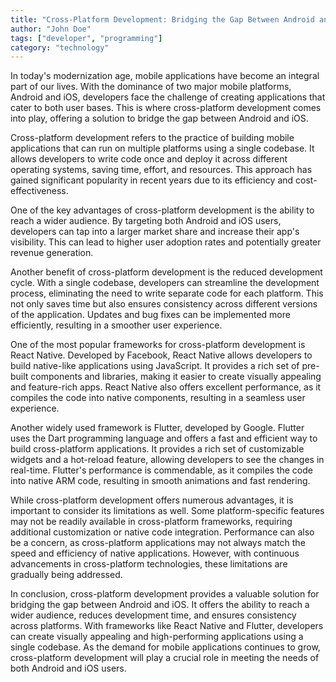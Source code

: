 ```yaml
---
title: "Cross-Platform Development: Bridging the Gap Between Android and iOS"
author: "John Doe"
tags: ["developer", "programming"]
category: "technology"
---
```


In today's modernization age, mobile applications have become an integral part of our lives. With the dominance of two major mobile platforms, Android and iOS, developers face the challenge of creating applications that cater to both user bases. This is where cross-platform development comes into play, offering a solution to bridge the gap between Android and iOS.

Cross-platform development refers to the practice of building mobile applications that can run on multiple platforms using a single codebase. It allows developers to write code once and deploy it across different operating systems, saving time, effort, and resources. This approach has gained significant popularity in recent years due to its efficiency and cost-effectiveness.

One of the key advantages of cross-platform development is the ability to reach a wider audience. By targeting both Android and iOS users, developers can tap into a larger market share and increase their app's visibility. This can lead to higher user adoption rates and potentially greater revenue generation.

Another benefit of cross-platform development is the reduced development cycle. With a single codebase, developers can streamline the development process, eliminating the need to write separate code for each platform. This not only saves time but also ensures consistency across different versions of the application. Updates and bug fixes can be implemented more efficiently, resulting in a smoother user experience.

One of the most popular frameworks for cross-platform development is React Native. Developed by Facebook, React Native allows developers to build native-like applications using JavaScript. It provides a rich set of pre-built components and libraries, making it easier to create visually appealing and feature-rich apps. React Native also offers excellent performance, as it compiles the code into native components, resulting in a seamless user experience.

Another widely used framework is Flutter, developed by Google. Flutter uses the Dart programming language and offers a fast and efficient way to build cross-platform applications. It provides a rich set of customizable widgets and a hot-reload feature, allowing developers to see the changes in real-time. Flutter's performance is commendable, as it compiles the code into native ARM code, resulting in smooth animations and fast rendering.

While cross-platform development offers numerous advantages, it is important to consider its limitations as well. Some platform-specific features may not be readily available in cross-platform frameworks, requiring additional customization or native code integration. Performance can also be a concern, as cross-platform applications may not always match the speed and efficiency of native applications. However, with continuous advancements in cross-platform technologies, these limitations are gradually being addressed.

In conclusion, cross-platform development provides a valuable solution for bridging the gap between Android and iOS. It offers the ability to reach a wider audience, reduces development time, and ensures consistency across platforms. With frameworks like React Native and Flutter, developers can create visually appealing and high-performing applications using a single codebase. As the demand for mobile applications continues to grow, cross-platform development will play a crucial role in meeting the needs of both Android and iOS users.
